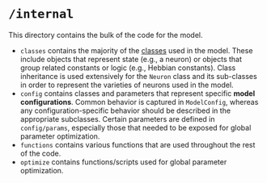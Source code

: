 # `/internal`
This directory contains the bulk of the code for the model.
* `classes` contains the majority of the [classes](https://www.mathworks.com/help/matlab/object-oriented-programming.html) used in the model. These include objects that represent state (e.g., a neuron) or objects that group related constants or logic (e.g., Hebbian constants). Class inheritance is used extensively for the `Neuron` class and its sub-classes in order to represent the varieties of neurons used in the model.
* `config` contains classes and parameters that represent specific **model configurations**. Common behavior is captured in `ModelConfig`, whereas any configuration-specific behavior should be described in the appropriate subclasses. Certain parameters are defined in `config/params`, especially those that needed to be exposed for global parameter optimization.
* `functions` contains various functions that are used throughout the rest of the code.
* `optimize` contains functions/scripts used for global parameter optimization.